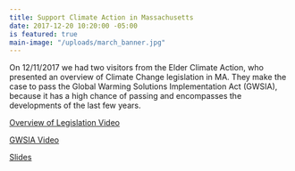 ```yaml
---
title: Support Climate Action in Massachusetts
date: 2017-12-20 10:20:00 -05:00
is featured: true
main-image: "/uploads/march_banner.jpg"
---
```


On 12/11/2017 we had two visitors from the Elder Climate Action, who presented an overview of Climate Change legislation in MA. They make the case to pass the Global Warming Solutions Implementation Act (GWSIA),  because it has a high chance of passing and encompasses the developments of the last few years.

[Overview of Legislation Video](https://youtu.be/nfUBTLHIbv4)

[GWSIA Video](https://youtu.be/m8-uJ6i6j5M)

[Slides](https://drive.google.com/open?id=1mRV0T3vnH0uOJvrZQukAMOMzHo-74wux)
